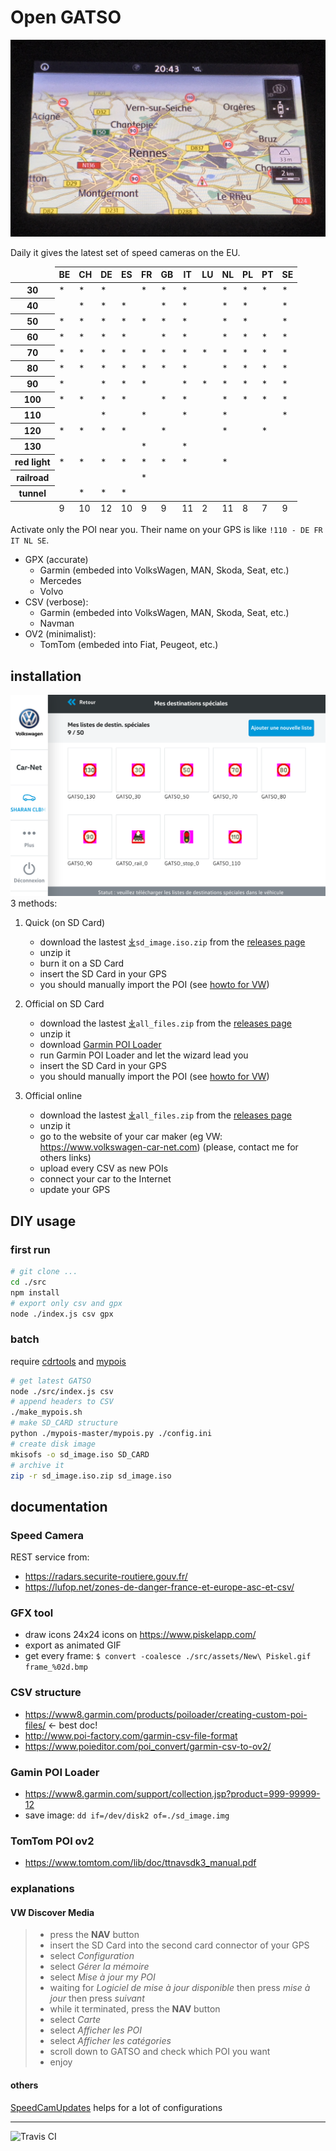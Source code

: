 # Open GATSO

![preview](./readme.img/map.png)

Daily it gives the latest set of speed cameras on the EU.

<table>
    <thead>
        <tr>
            <td></td>
            <th>BE</th>
            <th>CH</th>
            <th>DE</th>
            <th>ES</th>
            <th>FR</th>
            <th>GB</th>
            <th>IT</th>
            <th>LU</th>
            <th>NL</th>
            <th>PL</th>
            <th>PT</th>
            <th>SE</th>
        </tr>
    </thead>
    <tbody>
        <tr>
            <th>30</th>
            <td>*</td><!-- BE -->
            <td>*</td><!-- CH -->
            <td>*</td><!-- DE -->
            <td></td><!-- ES -->
            <td>*</td><!-- FR -->
            <td>*</td><!-- GB -->
            <td>*</td><!-- IT -->
            <td></td><!-- LU -->
            <td>*</td><!-- NL -->
            <td>*</td><!-- PL -->
            <td>*</td><!-- PT -->
            <td>*</td><!-- SE -->
        </tr>
        <tr>
            <th>40</th>
            <td></td><!-- BE -->
            <td>*</td><!-- CH -->
            <td>*</td><!-- DE -->
            <td>*</td><!-- ES -->
            <td></td><!-- FR -->
            <td>*</td><!-- GB -->
            <td>*</td><!-- IT -->
            <td></td><!-- LU -->
            <td>*</td><!-- NL -->
            <td>*</td><!-- PL -->
            <td></td><!-- PT -->
            <td>*</td><!-- SE -->
        </tr>
        <tr>
            <th>50</th>
            <td>*</td><!-- BE -->
            <td>*</td><!-- CH -->
            <td>*</td><!-- DE -->
            <td>*</td><!-- ES -->
            <td>*</td><!-- FR -->
            <td>*</td><!-- GB -->
            <td>*</td><!-- IT -->
            <td></td><!-- LU -->
            <td>*</td><!-- NL -->
            <td>*</td><!-- PL -->
            <td></td><!-- PT -->
            <td>*</td><!-- SE -->
        </tr>
        <tr>
            <th>60</th>
            <td>*</td><!-- BE -->
            <td>*</td><!-- CH -->
            <td>*</td><!-- DE -->
            <td>*</td><!-- ES -->
            <td></td><!-- FR -->
            <td>*</td><!-- GB -->
            <td>*</td><!-- IT -->
            <td></td><!-- LU -->
            <td>*</td><!-- NL -->
            <td>*</td><!-- PL -->
            <td>*</td><!-- PT -->
            <td>*</td><!-- SE -->
        </tr>
        <tr>
            <th>70</th>
            <td>*</td><!-- BE -->
            <td>*</td><!-- CH -->
            <td>*</td><!-- DE -->
            <td>*</td><!-- ES -->
            <td>*</td><!-- FR -->
            <td>*</td><!-- GB -->
            <td>*</td><!-- IT -->
            <td>*</td><!-- LU -->
            <td>*</td><!-- NL -->
            <td>*</td><!-- PL -->
            <td>*</td><!-- PT -->
            <td>*</td><!-- SE -->
        </tr>
        <tr>
            <th>80</th>
            <td>*</td><!-- BE -->
            <td>*</td><!-- CH -->
            <td>*</td><!-- DE -->
            <td>*</td><!-- ES -->
            <td>*</td><!-- FR -->
            <td>*</td><!-- GB -->
            <td>*</td><!-- IT -->
            <td></td><!-- LU -->
            <td>*</td><!-- NL -->
            <td>*</td><!-- PL -->
            <td>*</td><!-- PT -->
            <td>*</td><!-- SE -->
        </tr>
        <tr>
            <th>90</th>
            <td>*</td><!-- BE -->
            <td></td><!-- CH -->
            <td>*</td><!-- DE -->
            <td>*</td><!-- ES -->
            <td>*</td><!-- FR -->
            <td></td><!-- GB -->
            <td>*</td><!-- IT -->
            <td>*</td><!-- LU -->
            <td>*</td><!-- NL -->
            <td>*</td><!-- PL -->
            <td>*</td><!-- PT -->
            <td>*</td><!-- SE -->
        </tr>
        <tr>
            <th>100</th>
            <td>*</td><!-- BE -->
            <td>*</td><!-- CH -->
            <td>*</td><!-- DE -->
            <td>*</td><!-- ES -->
            <td></td><!-- FR -->
            <td>*</td><!-- GB -->
            <td>*</td><!-- IT -->
            <td></td><!-- LU -->
            <td>*</td><!-- NL -->
            <td>*</td><!-- PL -->
            <td>*</td><!-- PT -->
            <td>*</td><!-- SE -->
        </tr>
        <tr>
            <th>110</th>
            <td></td><!-- BE -->
            <td></td><!-- CH -->
            <td>*</td><!-- DE -->
            <td></td><!-- ES -->
            <td>*</td><!-- FR -->
            <td></td><!-- GB -->
            <td>*</td><!-- IT -->
            <td></td><!-- LU -->
            <td>*</td><!-- NL -->
            <td></td><!-- PL -->
            <td></td><!-- PT -->
            <td>*</td><!-- SE -->
        </tr>
        <tr>
            <th>120</th>
            <td>*</td><!-- BE -->
            <td>*</td><!-- CH -->
            <td>*</td><!-- DE -->
            <td>*</td><!-- ES -->
            <td></td><!-- FR -->
            <td>*</td><!-- GB -->
            <td></td><!-- IT -->
            <td></td><!-- LU -->
            <td>*</td><!-- NL -->
            <td></td><!-- PL -->
            <td>*</td><!-- PT -->
            <td></td><!-- SE -->
        </tr>
        <tr>
            <th>130</th>
            <td></td><!-- BE -->
            <td></td><!-- CH -->
            <td></td><!-- DE -->
            <td></td><!-- ES -->
            <td>*</td><!-- FR -->
            <td></td><!-- GB -->
            <td>*</td><!-- IT -->
            <td></td><!-- LU -->
            <td></td><!-- NL -->
            <td></td><!-- PL -->
            <td></td><!-- PT -->
            <td></td><!-- SE -->
        </tr>
        <tr>
            <th>red light</th>
            <td>*</td><!-- BE -->
            <td>*</td><!-- CH -->
            <td>*</td><!-- DE -->
            <td>*</td><!-- ES -->
            <td>*</td><!-- FR -->
            <td>*</td><!-- GB -->
            <td>*</td><!-- IT -->
            <td></td><!-- LU -->
            <td>*</td><!-- NL -->
            <td></td><!-- PL -->
            <td></td><!-- PT -->
            <td></td><!-- SE -->
        </tr>
        <tr>
            <th>railroad</th>
            <td></td><!-- BE -->
            <td></td><!-- CH -->
            <td></td><!-- DE -->
            <td></td><!-- ES -->
            <td>*</td><!-- FR -->
            <td></td><!-- GB -->
            <td></td><!-- IT -->
            <td></td><!-- LU -->
            <td></td><!-- NL -->
            <td></td><!-- PL -->
            <td></td><!-- PT -->
            <td></td><!-- SE -->
        </tr>
        <tr>
            <th>tunnel</th>
            <td></td><!-- BE -->
            <td>*</td><!-- CH -->
            <td>*</td><!-- DE -->
            <td>*</td><!-- ES -->
            <td></td><!-- FR -->
            <td></td><!-- GB -->
            <td></td><!-- IT -->
            <td></td><!-- LU -->
            <td></td><!-- NL -->
            <td></td><!-- PL -->
            <td></td><!-- PT -->
            <td></td><!-- SE -->
        </tr>
    </tbody>
    <tfoot>
        <tr>
            <td></td>
            <td>9</td><!-- BE -->
            <td>10</td><!-- CH -->
            <td>12</td><!-- DE -->
            <td>10</td><!-- ES -->
            <td>9</td><!-- FR -->
            <td>9</td><!-- GB -->
            <td>11</td><!-- IT -->
            <td>2</td><!-- LU -->
            <td>11</td><!-- NL -->
            <td>8</td><!-- PL -->
            <td>7</td><!-- PT -->
            <td>9</td><!-- SE -->
        </tr>
    </tfoot>
</table> 

Activate only the POI near you. Their name on your GPS is like `!110 - DE FR IT NL SE`.

* GPX (accurate)
    - Garmin (embeded into VolksWagen, MAN, Skoda, Seat, etc.)
    - Mercedes
    - Volvo
* CSV (verbose): 
    - Garmin (embeded into VolksWagen, MAN, Skoda, Seat, etc.)
    - Navman
* OV2 (minimalist):
    - TomTom (embeded into Fiat, Peugeot, etc.)


## installation

![VW website](./readme.img/ScreenShot2018-08-01at11.10.13.png)
3 methods:

1. Quick (on SD Card)
    - download the lastest [⤓](https://github.com/1e1/Garmin-Open-GATSO/releases/download/travis_master/sd_image.iso.zip)`sd_image.iso.zip` from the [releases page](https://github.com/1e1/Garmin-Open-GATSO/releases)
    - unzip it
    - burn it on a SD Card
    - insert the SD Card in your GPS
    - you should manually import the POI (see [howto for VW](#explanations)) 

2. Official on SD Card
    - download the lastest [⤓](https://github.com/1e1/Garmin-Open-GATSO/releases/download/travis_master/all_files.zip)`all_files.zip` from the [releases page](https://github.com/1e1/Garmin-Open-GATSO/releases)
    - unzip it
    - download [Garmin POI Loader](https://www8.garmin.com/support/collection.jsp?product=999-99999-12)
    - run Garmin POI Loader and let the wizard lead you
    - insert the SD Card in your GPS
    - you should manually import the POI (see [howto for VW](#explanations)) 

3. Official online
    - download the lastest [⤓](https://github.com/1e1/Garmin-Open-GATSO/releases/download/travis_master/all_files.zip)`all_files.zip` from the [releases page](https://github.com/1e1/Garmin-Open-GATSO/releases)
    - unzip it
    - go to the website of your car maker (eg VW: https://www.volkswagen-car-net.com) (please, contact me for others links)
    - upload every CSV as new POIs
    - connect your car to the Internet
    - update your GPS


## DIY usage

### first run

```bash
# git clone ...
cd ./src
npm install
# export only csv and gpx
node ./index.js csv gpx
```

### batch 

require [cdrtools](http://cdrtools.sourceforge.net/private/cdrecord.html) and [mypois](https://github.com/jimmyH/mypois)

```bash
# get latest GATSO
node ./src/index.js csv
# append headers to CSV
./make_mypois.sh
# make SD_CARD structure
python ./mypois-master/mypois.py ./config.ini
# create disk image
mkisofs -o sd_image.iso SD_CARD
# archive it
zip -r sd_image.iso.zip sd_image.iso
```


## documentation

### Speed Camera
REST service from:
* https://radars.securite-routiere.gouv.fr/
* https://lufop.net/zones-de-danger-france-et-europe-asc-et-csv/

### GFX tool
* draw icons 24x24 icons on https://www.piskelapp.com/
* export as animated GIF 
* get every frame: `$ convert -coalesce ./src/assets/New\ Piskel.gif  frame_%02d.bmp`

### CSV structure
* https://www8.garmin.com/products/poiloader/creating-custom-poi-files/ <- best doc! 
* http://www.poi-factory.com/garmin-csv-file-format
* https://www.poieditor.com/poi_convert/garmin-csv-to-ov2/

### Gamin POI Loader
* https://www8.garmin.com/support/collection.jsp?product=999-99999-12
* save image: `dd if=/dev/disk2 of=./sd_image.img`

### TomTom POI ov2
* https://www.tomtom.com/lib/doc/ttnavsdk3_manual.pdf

### explanations

#### VW Discover Media

> - press the **NAV** button
> - insert the SD Card into the second card connector of your GPS
> - select *Configuration*
> - select *Gérer la mémoire*
> - select *Mise à jour my POI*
> - waiting for *Logiciel de mise à jour disponible* then press *mise à jour* then press *suivant*
> - while it terminated, press the **NAV** button
> - select *Carte*
> - select *Afficher les POI*
> - select *Afficher les catégories*
> - scroll down to GATSO and check which POI you want
> - enjoy

#### others

[SpeedCamUpdates](http://www.speedcamupdates.fr) helps for a lot of configurations

---

![Travis CI](https://api.travis-ci.org/1e1/Garmin-Open-GATSO.svg?branch=master)